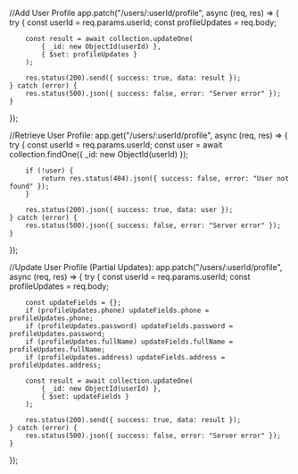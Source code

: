 //Add User Profile
  app.patch("/users/:userId/profile", async (req, res) => {
    try {
        const userId = req.params.userId;
        const profileUpdates = req.body;

        const result = await collection.updateOne(
            { _id: new ObjectId(userId) },
            { $set: profileUpdates }
        );

        res.status(200).send({ success: true, data: result });
    } catch (error) {
        res.status(500).json({ success: false, error: "Server error" });
    }
});

//Retrieve User Profile:
app.get("/users/:userId/profile", async (req, res) => {
    try {
        const userId = req.params.userId;
        const user = await collection.findOne({ _id: new ObjectId(userId) });

        if (!user) {
            return res.status(404).json({ success: false, error: "User not found" });
        }

        res.status(200).json({ success: true, data: user });
    } catch (error) {
        res.status(500).json({ success: false, error: "Server error" });
    }
});


//Update User Profile (Partial Updates):
app.patch("/users/:userId/profile", async (req, res) => {
    try {
        const userId = req.params.userId;
        const profileUpdates = req.body;

        const updateFields = {};
        if (profileUpdates.phone) updateFields.phone = profileUpdates.phone;
        if (profileUpdates.password) updateFields.password = profileUpdates.password;
        if (profileUpdates.fullName) updateFields.fullName = profileUpdates.fullName;
        if (profileUpdates.address) updateFields.address = profileUpdates.address;

        const result = await collection.updateOne(
            { _id: new ObjectId(userId) },
            { $set: updateFields }
        );

        res.status(200).send({ success: true, data: result });
    } catch (error) {
        res.status(500).json({ success: false, error: "Server error" });
    }
});
